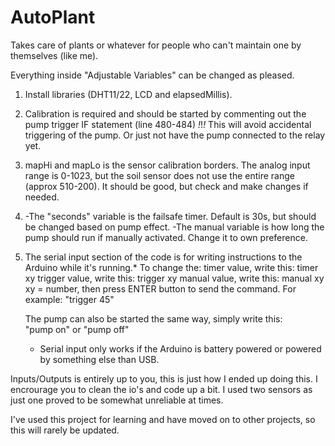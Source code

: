 # AutoPlant
Takes care of plants or whatever for people who can't maintain one by themselves (like me).  


  Everything inside "Adjustable Variables" can be changed as pleased.

  1. Install libraries (DHT11/22, LCD and elapsedMillis). 

  2. Calibration is required and should be started by commenting out the pump trigger IF statement (line 480-484) *!*!*!*
     This will avoid accidental triggering of the pump. Or just not have the pump connected to the relay yet. 

  3. mapHi and mapLo is the sensor calibration borders. The analog input range is 0-1023, but the soil sensor
     does not use the entire range (approx 510-200). It should be good, but check and make changes if needed. 
  
  4. -The "seconds" variable is the failsafe timer. Default is 30s, but should be changed based on pump effect.
     -The manual variable is how long the pump should run if manually activated. Change it to own preference. 

  5. The serial input section of the code is for writing instructions to the Arduino while it's running.* 
     To change the:
     timer value,   write this: timer xy
     trigger value, write this: trigger xy
     manual value,  write this: manual xy
     xy = number, then press ENTER button to send the command. For example: "trigger 45"

     The pump can also be started the same way, simply write this:  
     "pump on" or "pump off"

     * Serial input only works if the Arduino is battery powered or powered by something else than USB. 

Inputs/Outputs is entirely up to you, this is just how I ended up doing this. I encrourage you to clean the io's and code up a bit. 
I used two sensors as just one proved to be somewhat unreliable at times. 

I've used this project for learning and have moved on to other projects, so this will rarely be updated. 
